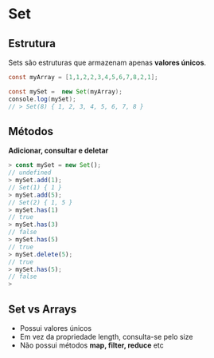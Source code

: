 # Set
## Estrutura
Sets são estruturas que armazenam apenas **valores únicos**.

~~~ java
const myArray = [1,1,2,2,3,4,5,6,7,8,2,1];

const mySet =  new Set(myArray);
console.log(mySet);
// > Set(8) { 1, 2, 3, 4, 5, 6, 7, 8 }
~~~

## Métodos
**Adicionar, consultar e deletar**
~~~ javascript
> const mySet = new Set();
// undefined
> mySet.add(1);
// Set(1) { 1 }
> mySet.add(5);
// Set(2) { 1, 5 }
> mySet.has(1)
// true
> mySet.has(3)
// false
> mySet.has(5)
// true
> mySet.delete(5);
// true
> mySet.has(5);
// false
> 
~~~

## Set vs Arrays

- Possui valores únicos
- Em vez da propriedade length, consulta-se pelo size
- Não possui métodos **map, filter, reduce** etc







